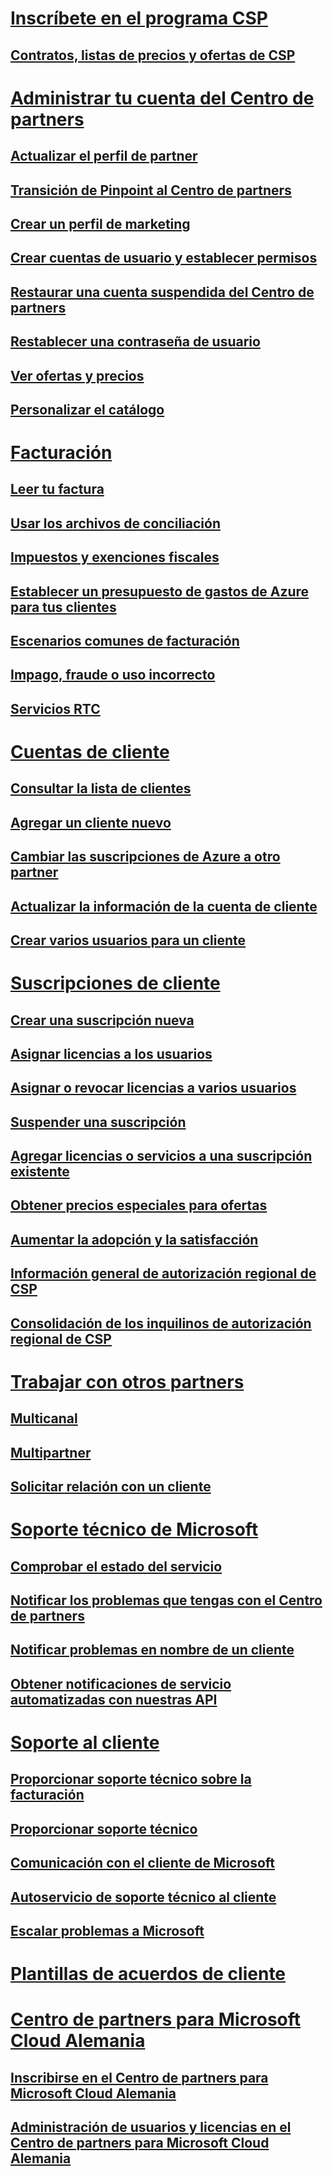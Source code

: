 # [Inscríbete en el programa CSP](enrolling-in-the-csp-program.md)
## [Contratos, listas de precios y ofertas de CSP](csp-documents-and-learning-resources.md)
# [Administrar tu cuenta del Centro de partners](partner-center-account-setup.md)
## [Actualizar el perfil de partner](update-your-partner-profile.md)
## [Transición de Pinpoint al Centro de partners](importing-pinpoint-profiles-into-partner-center.md)
## [Crear un perfil de marketing](create-a-marketing-profile.md)
## [Crear cuentas de usuario y establecer permisos](create-user-accounts-and-set-permissions.md)
## [Restaurar una cuenta suspendida del Centro de partners](suspended-partner-center-account.md)
## [Restablecer una contraseña de usuario](reset-a-user-password.md)
## [Ver ofertas y precios](see-offers-and-pricing.md)
## [Personalizar el catálogo](customize-the-catalog.md)
# [Facturación](billing.md)
## [Leer tu factura](read-your-bill.md)
## [Usar los archivos de conciliación](use-the-reconciliation-files.md)
## [Impuestos y exenciones fiscales](tax-and-tax-exemptions.md)
## [Establecer un presupuesto de gastos de Azure para tus clientes](set-an-azure-spending-budget-for-your-customers.md)
## [Escenarios comunes de facturación](common-billing-scenarios.md)
## [Impago, fraude o uso incorrecto](non-payment--fraud--or-misuse.md)
## [Servicios RTC](o365-e5-in-csp-advisory.md)
# [Cuentas de cliente](customer-accounts.md)
## [Consultar la lista de clientes](see-your-customer-list.md)
## [Agregar un cliente nuevo](add-a-new-customer.md)
## [Cambiar las suscripciones de Azure a otro partner](switch-azure-subscriptions-to-a-different-partner.md)
## [Actualizar la información de la cuenta de cliente](update-customer-account-info.md)
## [Crear varios usuarios para un cliente](adding-multiple-users-to-a-customer-account.md)
# [Suscripciones de cliente](customer-subscriptions.md)
## [Crear una suscripción nueva](create-a-new-subscription.md)
## [Asignar licencias a los usuarios](assign-licenses-to-users.md)
## [Asignar o revocar licencias a varios usuarios](bulk-license-provisioning-for-multiple-users.md)
## [Suspender una suscripción](suspend-a-subscription.md)
## [Agregar licencias o servicios a una suscripción existente](add-licenses-or-services-to-an-existing-subscription.md)
## [Obtener precios especiales para ofertas](get-special-pricing-for-offers.md)
## [Aumentar la adopción y la satisfacción](increasing-adoption-and-satisfaction.md)
## [Información general de autorización regional de CSP](regional-authorization-overview.md)
## [Consolidación de los inquilinos de autorización regional de CSP](csp-regional-authorization-tenant-consolidation.md)
# [Trabajar con otros partners](work-with-other-partners.md)
## [Multicanal](multichannel.md)
## [Multipartner](multipartner.md)
## [Solicitar relación con un cliente](request-a-relationship-with-a-customer.md)
# [Soporte técnico de Microsoft](support-from-microsoft--.md)
## [Comprobar el estado del servicio](check-service-health.md)
## [Notificar los problemas que tengas con el Centro de partners](report-problems-with-partner-center.md)
## [Notificar problemas en nombre de un cliente](report-problems-on-behalf-of-a-customer.md)
## [Obtener notificaciones de servicio automatizadas con nuestras API](get-automated-service-notifications-with-our-apis.md)
# [Soporte al cliente](customer-support.md)
## [Proporcionar soporte técnico sobre la facturación](provide-billing-support.md)
## [Proporcionar soporte técnico](provide-technical-support.md)
## [Comunicación con el cliente de Microsoft](customer-communication-from-microsoft.md)
## [Autoservicio de soporte técnico al cliente](customer-self-support.md)
## [Escalar problemas a Microsoft](escalate-problems-to-microsoft.md)
# [Plantillas de acuerdos de cliente](agreements.md)
# [Centro de partners para Microsoft Cloud Alemania](partner-center-for-microsoft-cloud-germany.md)
## [Inscribirse en el Centro de partners para Microsoft Cloud Alemania](enroll-in-csp-for-microsoft-cloud-germany.md)
## [Administración de usuarios y licencias en el Centro de partners para Microsoft Cloud Alemania](user-management-in-partner-center-for-microsoft-cloud-germany.md)



<!--HONumber=Jan17_HO2-->


